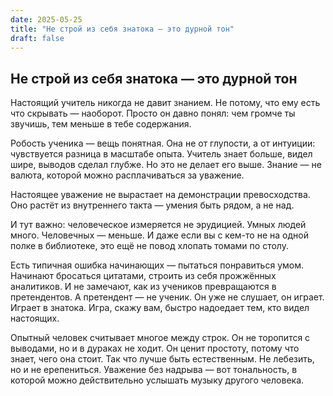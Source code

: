 ```yaml
---
date: 2025-05-25
title: "Не строй из себя знатока — это дурной тон"
draft: false
---
```


## Не строй из себя знатока — это дурной тон

Настоящий учитель никогда не давит знанием. Не потому, что ему есть что скрывать — наоборот. Просто он давно понял: чем громче ты звучишь, тем меньше в тебе содержания.

Робость ученика — вещь понятная. Она не от глупости, а от интуиции: чувствуется разница в масштабе опыта. Учитель знает больше, видел шире, выводов сделал глубже. Но это не делает его выше. Знание — не валюта, которой можно расплачиваться за уважение.

Настоящее уважение не вырастает на демонстрации превосходства. Оно растёт из внутреннего такта — умения быть рядом, а не над.

И тут важно: человеческое измеряется не эрудицией. Умных людей много. Человечных — меньше. И даже если вы с кем-то не на одной полке в библиотеке, это ещё не повод хлопать томами по столу.

Есть типичная ошибка начинающих — пытаться понравиться умом. Начинают бросаться цитатами, строить из себя прожжённых аналитиков. И не замечают, как из учеников превращаются в претендентов. А претендент — не ученик. Он уже не слушает, он играет. Играет в знатока. Игра, скажу вам, быстро надоедает тем, кто видел настоящих.

Опытный человек считывает многое между строк. Он не торопится с выводами, но и в дураках не ходит. Он ценит простоту, потому что знает, чего она стоит. Так что лучше быть естественным. Не лебезить, но и не ерепениться. Уважение без надрыва — вот тональность, в которой можно действительно услышать музыку другого человека.